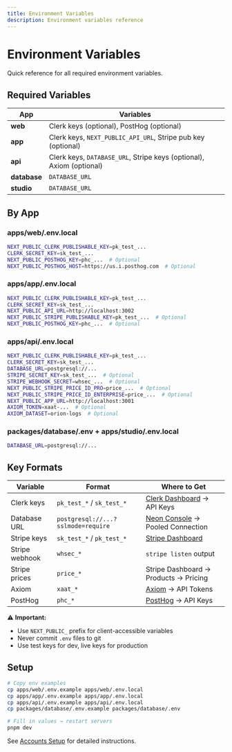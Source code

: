 ```yaml
---
title: Environment Variables
description: Environment variables reference
---
```


# Environment Variables

Quick reference for all required environment variables.

## Required Variables

| App          | Variables                                                            |
| ------------ | -------------------------------------------------------------------- |
| **web**      | Clerk keys (optional), PostHog (optional)                            |
| **app**      | Clerk keys, `NEXT_PUBLIC_API_URL`, Stripe pub key (optional)         |
| **api**      | Clerk keys, `DATABASE_URL`, Stripe keys (optional), Axiom (optional) |
| **database** | `DATABASE_URL`                                                       |
| **studio**   | `DATABASE_URL`                                                       |

## By App

### apps/web/.env.local

```bash
NEXT_PUBLIC_CLERK_PUBLISHABLE_KEY=pk_test_...
CLERK_SECRET_KEY=sk_test_...
NEXT_PUBLIC_POSTHOG_KEY=phc_...  # Optional
NEXT_PUBLIC_POSTHOG_HOST=https://us.i.posthog.com  # Optional
```

### apps/app/.env.local

```bash
NEXT_PUBLIC_CLERK_PUBLISHABLE_KEY=pk_test_...
CLERK_SECRET_KEY=sk_test_...
NEXT_PUBLIC_API_URL=http://localhost:3002
NEXT_PUBLIC_STRIPE_PUBLISHABLE_KEY=pk_test_...  # Optional
NEXT_PUBLIC_POSTHOG_KEY=phc_...  # Optional
```

### apps/api/.env.local

```bash
NEXT_PUBLIC_CLERK_PUBLISHABLE_KEY=pk_test_...
CLERK_SECRET_KEY=sk_test_...
DATABASE_URL=postgresql://...
STRIPE_SECRET_KEY=sk_test_...  # Optional
STRIPE_WEBHOOK_SECRET=whsec_...  # Optional
NEXT_PUBLIC_STRIPE_PRICE_ID_PRO=price_...  # Optional
NEXT_PUBLIC_STRIPE_PRICE_ID_ENTERPRISE=price_...  # Optional
NEXT_PUBLIC_APP_URL=http://localhost:3001
AXIOM_TOKEN=xaat-...  # Optional
AXIOM_DATASET=orion-logs  # Optional
```

### packages/database/.env + apps/studio/.env.local

```bash
DATABASE_URL=postgresql://...
```

## Key Formats

| Variable       | Format                             | Where to Get                                                  |
| -------------- | ---------------------------------- | ------------------------------------------------------------- |
| Clerk keys     | `pk_test_*` / `sk_test_*`          | [Clerk Dashboard](https://dashboard.clerk.com) → API Keys     |
| Database URL   | `postgresql://...?sslmode=require` | [Neon Console](https://console.neon.tech) → Pooled Connection |
| Stripe keys    | `sk_test_*` / `pk_test_*`          | [Stripe Dashboard](https://dashboard.stripe.com/test/apikeys) |
| Stripe webhook | `whsec_*`                          | `stripe listen` output                                        |
| Stripe prices  | `price_*`                          | Stripe Dashboard → Products → Pricing                         |
| Axiom          | `xaat_*`                           | [Axiom](https://axiom.co/settings/api-tokens) → API Tokens    |
| PostHog        | `phc_*`                            | [PostHog](https://posthog.com/settings/project) → API Keys    |

⚠️ **Important:**

- Use `NEXT_PUBLIC_` prefix for client-accessible variables
- Never commit `.env` files to git
- Use test keys for dev, live keys for production

## Setup

```bash
# Copy env examples
cp apps/web/.env.example apps/web/.env.local
cp apps/app/.env.example apps/app/.env.local
cp apps/api/.env.example apps/api/.env.local
cp packages/database/.env.example packages/database/.env

# Fill in values → restart servers
pnpm dev
```

See [Accounts Setup](/guide/accounts-setup) for detailed instructions.
